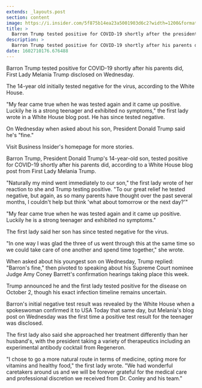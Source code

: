 ```yaml
--- 
extends: _layouts.post 
section: content 
image: https://i.insider.com/5f875b14ea23a5001903d6c2?width=1200&format=jpeg 
title: > 
  Barron Trump tested positive for COVID-19 shortly after the president and first lady did, according to a letter from Melania 
description: > 
  Barron Trump tested positive for COVID-19 shortly after his parents did, First Lady Melania Trump disclosed on Wednesday.Barron Trump, President Donald Trump's 14-year-old son, tested positive for COVID-19 shortly after his parents did, according to a White House blog post from First Lady Melania Trump."Naturally my mind went immediately to our son," the first lady wrote of her reaction to she and Trump testing positive.Trump announced he and the first lady tested positive for the disease on October 2, though his exact infection timeline remains uncertain."I chose to go a more natural route in terms of medicine, opting more for vitamins and healthy food," the first lady wrote. 
date: 1602710176.676488 
--- 
```

Barron Trump tested positive for COVID-19 shortly after his parents did, First Lady Melania Trump disclosed on Wednesday.

The 14-year old initially tested negative for the virus, according to the White House.

"My fear came true when he was tested again and it came up positive. Luckily he is a strong teenager and exhibited no symptoms," the first lady wrote in a White House blog post. He has since tested negative.

On Wednesday when asked about his son, President Donald Trump said he's "fine."

Visit Business Insider's homepage for more stories.

Barron Trump, President Donald Trump's 14-year-old son, tested positive for COVID-19 shortly after his parents did, according to a White House blog post from First Lady Melania Trump.

"Naturally my mind went immediately to our son," the first lady wrote of her reaction to she and Trump testing positive. "To our great relief he tested negative, but again, as so many parents have thought over the past several months, I couldn't help but think 'what about tomorrow or the next day?'"

"My fear came true when he was tested again and it came up positive. Luckily he is a strong teenager and exhibited no symptoms."

The first lady said her son has since tested negative for the virus.

"In one way I was glad the three of us went through this at the same time so we could take care of one another and spend time together," she wrote.

When asked about his youngest son on Wednesday, Trump replied: "Barron's fine," then pivoted to speaking about his Supreme Court nominee Judge Amy Coney Barrett's confirmation hearings taking place this week.

Trump announced he and the first lady tested positive for the disease on October 2, though his exact infection timeline remains uncertain.

Barron's initial negative test result was revealed by the White House when a spokeswoman confirmed it to USA Today that same day, but Melania's blog post on Wednesday was the first time a positive test result for the teenager was disclosed.

The first lady also said she approached her treatment differently than her husband's, with the president taking a variety of therapeutics including an experimental antibody cocktail from Regeneron.

"I chose to go a more natural route in terms of medicine, opting more for vitamins and healthy food," the first lady wrote. "We had wonderful caretakers around us and we will be forever grateful for the medical care and professional discretion we received from Dr. Conley and his team."